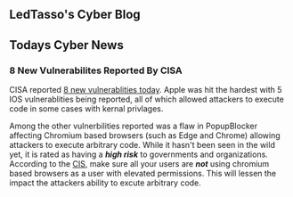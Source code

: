 ## LedTasso's Cyber Blog
## Todays Cyber News
### 8 New Vulnerabilites Reported By CISA
CISA reported [8 new vulnerablities today](https://www.cisa.gov/known-exploited-vulnerabilities-catalog). Apple was hit the hardest with 5 IOS vulnerablities being reported, all of which allowed attackers to execute code in some cases with kernal privlages.

Among the other vulnerbilities reported was a flaw in PopupBlocker affecting Chromium based browsers (such as Edge and Chrome) allowing attackers to execute arbitrary code. While it hasn't been seen in the wild yet, it is rated as having a ***high risk*** to governments and organizations. According to the [CIS](https://www.cisecurity.org/advisory/multiple-vulnerabilities-in-google-chrome-could-allow-for-arbitrary-code-execution_2021-073), make sure all your users are ***not*** using chromium based browsers as a user with elevated permissions. This will lessen the impact the attackers ability to excute arbitrary code.
